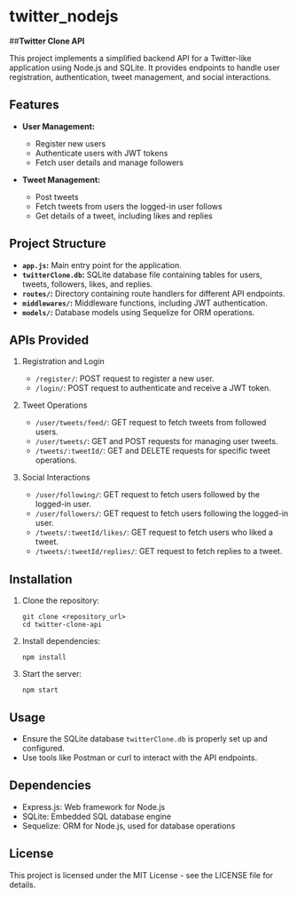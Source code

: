 # twitter_nodejs

##**Twitter Clone API**

This project implements a simplified backend API for a Twitter-like application using Node.js and SQLite. It provides endpoints to handle user registration, authentication, tweet management, and social interactions.

## Features

- **User Management:**
  - Register new users
  - Authenticate users with JWT tokens
  - Fetch user details and manage followers

- **Tweet Management:**
  - Post tweets
  - Fetch tweets from users the logged-in user follows
  - Get details of a tweet, including likes and replies

## Project Structure

- **`app.js`:** Main entry point for the application.
- **`twitterClone.db`:** SQLite database file containing tables for users, tweets, followers, likes, and replies.
- **`routes/`:** Directory containing route handlers for different API endpoints.
- **`middlewares/`:** Middleware functions, including JWT authentication.
- **`models/`:** Database models using Sequelize for ORM operations.

## APIs Provided

1. Registration and Login
   - `/register/`: POST request to register a new user.
   - `/login/`: POST request to authenticate and receive a JWT token.

2. Tweet Operations
   - `/user/tweets/feed/`: GET request to fetch tweets from followed users.
   - `/user/tweets/`: GET and POST requests for managing user tweets.
   - `/tweets/:tweetId/`: GET and DELETE requests for specific tweet operations.

3. Social Interactions
   - `/user/following/`: GET request to fetch users followed by the logged-in user.
   - `/user/followers/`: GET request to fetch users following the logged-in user.
   - `/tweets/:tweetId/likes/`: GET request to fetch users who liked a tweet.
   - `/tweets/:tweetId/replies/`: GET request to fetch replies to a tweet.

## Installation

1. Clone the repository:
   ```
   git clone <repository_url>
   cd twitter-clone-api
   ```

2. Install dependencies:
   ```
   npm install
   ```

3. Start the server:
   ```
   npm start
   ```

## Usage

- Ensure the SQLite database `twitterClone.db` is properly set up and configured.
- Use tools like Postman or curl to interact with the API endpoints.

## Dependencies

- Express.js: Web framework for Node.js
- SQLite: Embedded SQL database engine
- Sequelize: ORM for Node.js, used for database operations

## License

This project is licensed under the MIT License - see the LICENSE file for details.
